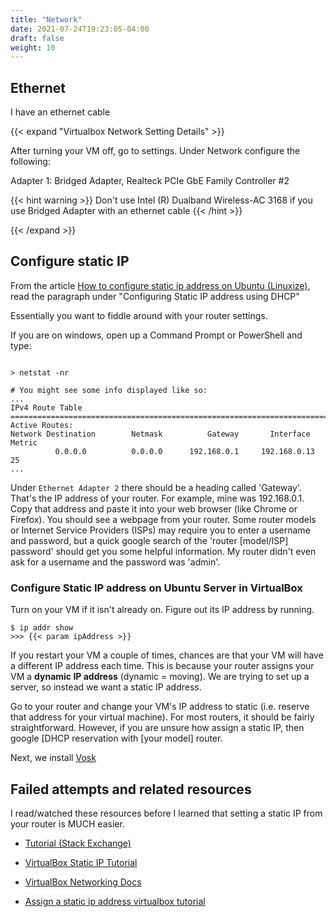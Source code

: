 ```yaml
---
title: "Network"
date: 2021-07-24T19:23:05-04:00
draft: false
weight: 10
---
```


## Ethernet

I have an ethernet cable

{{< expand "Virtualbox Network Setting Details" >}}

After turning your VM off, go to settings. Under Network configure the following:

Adapter 1: Bridged Adapter, Realteck PCIe GbE Family Controller #2

{{< hint warning >}}
Don't use Intel (R) Dualband Wireless-AC 3168 if you use Bridged Adapter with an ethernet cable
{{< /hint >}}

{{< /expand >}}

## Configure static IP

From the article [How to configure static ip address on Ubuntu (Linuxize)](https://linuxize.com/post/how-to-configure-static-ip-address-on-ubuntu-18-04/), read the paragraph under "Configuring Static IP address using DHCP"

Essentially you want to fiddle around with your router settings.

If you are on windows, open up a Command Prompt or PowerShell and type:

```Shell

> netstat -nr

# You might see some info displayed like so:
...
IPv4 Route Table
===========================================================================
Active Routes:
Network Destination        Netmask          Gateway       Interface  Metric
          0.0.0.0          0.0.0.0      192.168.0.1     192.168.0.13     25
...
```

Under `Ethernet Adapter 2` there should be a heading called 'Gateway'.
That's the IP address of your router. For example, mine was 192.168.0.1.
Copy that address and paste it into your web browser (like Chrome or Firefox). You should see a webpage from your router. Some router models or Internet Service Providers (ISPs) may require you to enter a username and password, but a quick google search of the 'router [model/ISP] password' should get you some helpful information. My router didn't even ask for a username and the password was 'admin'.

### Configure Static IP address on Ubuntu Server in VirtualBox

Turn on your VM if it isn't already on. Figure out its IP address by running.

```Shell
$ ip addr show
>>> {{< param ipAddress >}}
```

If you restart your VM a couple of times, chances are that your VM will have a different IP address each time. This is because your router assigns your VM a **dynamic IP address** (dynamic = moving). We are trying to set up a server, so instead we want a static IP address.

Go to your router and change your VM's IP address to static (i.e. reserve that address for your virtual machine).
For most routers, it should be fairly straightforward. However, if you are unsure how assign a static IP, then google [DHCP reservation with [your model] router.

Next, we install [Vosk](/ubuntu18/vosk/python)

## Failed attempts and related resources

I read/watched these resources before I learned that setting a static IP from your router is MUCH easier.

* [Tutorial (Stack Exchange)](https://serverfault.com/questions/225155/virtualbox-how-to-set-up-networking-so-both-host-and-guest-can-access-internet)

* [VirtualBox Static IP Tutorial](https://www.youtube.com/watch?v=haufmkuKq9A)

* [VirtualBox Networking Docs](https://www.virtualbox.org/manual/ch06.html)

* [Assign a static ip address virtualbox tutorial](https://www.youtube.com/watch?v=_LPXb-UlvkY)

